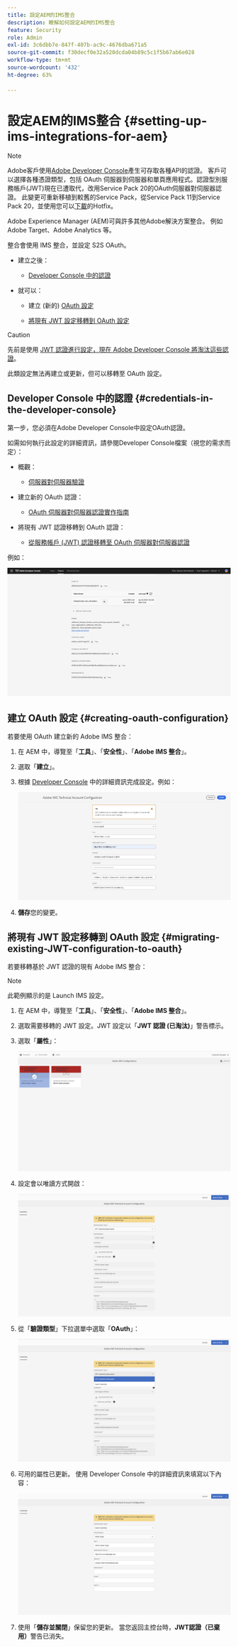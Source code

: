 ```yaml
---
title: 設定AEM的IMS整合
description: 瞭解如何設定AEM的IMS整合
feature: Security
role: Admin
exl-id: 3c6dbb7e-847f-407b-ac9c-4676dba671a5
source-git-commit: f30decf0e32a520dcda04b89c5c1f5b67ab6e028
workflow-type: tm+mt
source-wordcount: '432'
ht-degree: 63%

---
```


# 設定AEM的IMS整合 {#setting-up-ims-integrations-for-aem}


>[!NOTE]
>
>Adobe客戶使用[Adobe Developer Console](https://developer.adobe.com/console)產生可存取各種API的認證。 客戶可以選擇各種憑證類型，包括 OAuth 伺服器到伺服器和單頁應用程式。認證型別服務帳戶(JWT)現在已遭取代，改用Service Pack 20的OAuth伺服器對伺服器認證。 此變更可重新移植到較舊的Service Pack，從Service Pack 11到Service Pack 20，並使用您可以[下載](https://experience.adobe.com/#/downloads/content/software-distribution/en/aem.html?package=/content/software-distribution/en/details.html/content/dam/aem/public/adobe/packages/cq650/hotfix/ims-jwt-compatibility-package-6.5-1.0.zip)的Hotfix。

Adobe Experience Manager (AEM)可與許多其他Adobe解決方案整合。 例如 Adobe Target、Adobe Analytics 等。

整合會使用 IMS 整合，並設定 S2S OAuth。

* 建立之後：

   * [Developer Console 中的認證](#credentials-in-the-developer-console)

* 就可以：

   * 建立 (新的) [OAuth 設定](#creating-oauth-configuration)

   * [將現有 JWT 設定移轉到 OAuth 設定](#migrating-existing-JWT-configuration-to-oauth)

>[!CAUTION]
>
>先前是使用 [JWT 認證進行設定，現在 Adobe Developer Console 將淘汰這些認證](/help/sites-administering/jwt-credentials-deprecation-in-adobe-developer-console.md)。
>
>此類設定無法再建立或更新，但可以移轉至 OAuth 設定。

## Developer Console 中的認證 {#credentials-in-the-developer-console}

第一步，您必須在Adobe Developer Console中設定OAuth認證。

如需如何執行此設定的詳細資訊，請參閱Developer Console檔案（視您的需求而定）：

* 概觀：

   * [伺服器對伺服器驗證](https://developer.adobe.com/developer-console/docs/guides/authentication/ServerToServerAuthentication/)

* 建立新的 OAuth 認證：

   * [OAuth 伺服器對伺服器認證實作指南](https://developer.adobe.com/developer-console/docs/guides/authentication/ServerToServerAuthentication/implementation/)

* 將現有 JWT 認證移轉到 OAuth 認證：

   * [從服務帳戶 (JWT) 認證移轉至 OAuth 伺服器對伺服器認證](https://developer.adobe.com/developer-console/docs/guides/authentication/ServerToServerAuthentication/migration/)

例如：

![Developer Console 的 OAuth 認證](assets/ims-configuration-developer-console.png)

## 建立 OAuth 設定 {#creating-oauth-configuration}

若要使用 OAuth 建立新的 Adobe IMS 整合：

1. 在 AEM 中，導覽至「**工具**」、「**安全性**」、「**Adobe IMS 整合**」。

1. 選取「**建立**」。

1. 根據 [Developer Console](https://developer.adobe.com/developer-console/docs/guides/authentication/ServerToServerAuthentication/implementation/) 中的詳細資訊完成設定。例如：

   ![建立 OAuth 設定](assets/ims-create-oauth-configuration.png)

1. **儲存**&#x200B;您的變更。

## 將現有 JWT 設定移轉到 OAuth 設定 {#migrating-existing-JWT-configuration-to-oauth}

若要移轉基於 JWT 認證的現有 Adobe IMS 整合：

>[!NOTE]
>
>此範例顯示的是 Launch IMS 設定。

1. 在 AEM 中，導覽至「**工具**」、「**安全性**」、「**Adobe IMS 整合**」。

1. 選取需要移轉的 JWT 設定。JWT 設定以「**JWT 認證 (已淘汰)**」警告標示。

1. 選取「**屬性**」：

   ![選取 JWT 設定](assets/ims-migrate-jwt-select-configuration.png)

1. 設定會以唯讀方式開啟：

   ![設定屬性 - 唯讀](assets/ims-migrate-jwt-properties-read-only.png)

1. 從「**驗證類型**」下拉選單中選取「**OAuth**」：

   ![選取驗證類型](assets/ims-migrate-jwt-authentication-type.png)

1. 可用的屬性已更新。 使用 Developer Console 中的詳細資訊來填寫以下內容：

   ![完整的 OAuth 詳細資訊](assets/ims-migrate-jwt-complete-oauth-details.png)

1. 使用「**儲存並關閉**」保留您的更新。
當您返回主控台時，**JWT認證（已棄用）**&#x200B;警告已消失。
